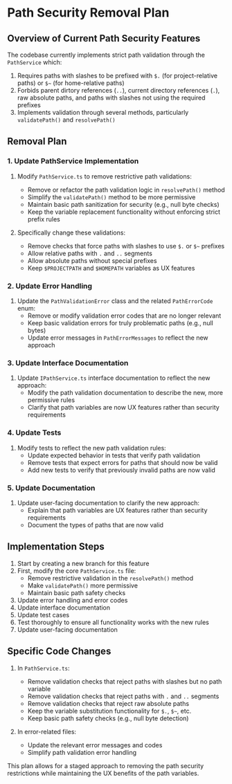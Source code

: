 # Path Security Removal Plan

## Overview of Current Path Security Features

The codebase currently implements strict path validation through the `PathService` which:

1. Requires paths with slashes to be prefixed with `$.` (for project-relative paths) or `$~` (for home-relative paths)
2. Forbids parent dirtory references (`..`), current directory references (`.`), raw absolute paths, and paths with slashes not using the required prefixes
3. Implements validation through several methods, particularly `validatePath()` and `resolvePath()`

## Removal Plan

### 1. Update PathService Implementation

1. Modify `PathService.ts` to remove restrictive path validations:
   - Remove or refactor the path validation logic in `resolvePath()` method
   - Simplify the `validatePath()` method to be more permissive
   - Maintain basic path sanitization for security (e.g., null byte checks)
   - Keep the variable replacement functionality without enforcing strict prefix rules

2. Specifically change these validations:
   - Remove checks that force paths with slashes to use `$.` or `$~` prefixes
   - Allow relative paths with `.` and `..` segments
   - Allow absolute paths without special prefixes
   - Keep `$PROJECTPATH` and `$HOMEPATH` variables as UX features

### 2. Update Error Handling

1. Update the `PathValidationError` class and the related `PathErrorCode` enum:
   - Remove or modify validation error codes that are no longer relevant
   - Keep basic validation errors for truly problematic paths (e.g., null bytes)
   - Update error messages in `PathErrorMessages` to reflect the new approach

### 3. Update Interface Documentation

1. Update `IPathService.ts` interface documentation to reflect the new approach:
   - Modify the path validation documentation to describe the new, more permissive rules
   - Clarify that path variables are now UX features rather than security requirements

### 4. Update Tests

1. Modify tests to reflect the new path validation rules:
   - Update expected behavior in tests that verify path validation
   - Remove tests that expect errors for paths that should now be valid
   - Add new tests to verify that previously invalid paths are now valid

### 5. Update Documentation

1. Update user-facing documentation to clarify the new approach:
   - Explain that path variables are UX features rather than security requirements
   - Document the types of paths that are now valid

## Implementation Steps

1. Start by creating a new branch for this feature
2. First, modify the core `PathService.ts` file:
   - Remove restrictive validation in the `resolvePath()` method
   - Make `validatePath()` more permissive
   - Maintain basic path safety checks
3. Update error handling and error codes
4. Update interface documentation
5. Update test cases
6. Test thoroughly to ensure all functionality works with the new rules
7. Update user-facing documentation

## Specific Code Changes

1. In `PathService.ts`:
   - Remove validation checks that reject paths with slashes but no path variable
   - Remove validation checks that reject paths with `.` and `..` segments
   - Remove validation checks that reject raw absolute paths
   - Keep the variable substitution functionality for `$.`, `$~`, etc.
   - Keep basic path safety checks (e.g., null byte detection)

2. In error-related files:
   - Update the relevant error messages and codes
   - Simplify path validation error handling

This plan allows for a staged approach to removing the path security restrictions while maintaining the UX benefits of the path variables.
